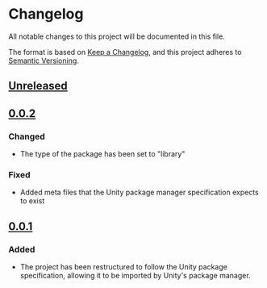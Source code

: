# Changelog
All notable changes to this project will be documented in this file.

The format is based on [Keep a Changelog](https://keepachangelog.com/en/1.0.0/),
and this project adheres to [Semantic Versioning](https://semver.org/spec/v2.0.0.html).

## [Unreleased]

## [0.0.2]
### Changed
- The type of the package has been set to "library"

### Fixed
- Added meta files that the Unity package manager specification expects to exist

## [0.0.1]
### Added
- The project has been restructured to follow the Unity package specification,
  allowing it to be imported by Unity's package manager.

[Unreleased]: https://github.com/exodrifter/unity-aural/compare/v0.0.2...HEAD
[0.0.2]: https://github.com/exodrifter/unity-aural/compare/v0.0.1...v0.0.2
[0.0.1]: https://github.com/exodrifter/unity-aural/releases/tag/v0.0.1
